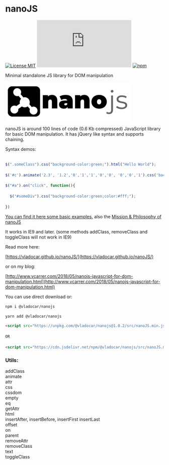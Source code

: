 # nanoJS

[![License MIT](https://img.shields.io/badge/licence-MIT-blue.svg)](https://choosealicense.com/licenses/mit/)
[![Gzip Size](https://img.badgesize.io/https://unpkg.com/@vladocar/nanojs@1.0.3/src/nanoJS.min.js?compression=gzip)](https://unpkg.com/@vladocar/nanojs@1.0.3/src/nanoJS.min.js)
[![npm](https://img.shields.io/npm/v/@vladocar/nanojs.svg)](https://www.npmjs.com/package/@vladocar/nanojs)


Minimal standalone JS library for DOM manipulation

<a href="https://vladocar.github.io/nanoJS/"><img src="logos/png/horizontal%20-%20logo/nano-logo.png"/></a>

nanoJS is around 100 lines of code (0.6 Kb compressed) JavaScript library for basic DOM manipulation. It has jQuery like syntax and supports chaining.

Syntax demos:

```javascript

$(".someClass").css("background-color:green;").html("Hello World");

$('#c').animate('2.3', '1.2','0','1','1','0','0', '0','0','1').css('background-color:red').text('Hello');

$("#a").on("click", function(){

  $("#someDiv").css("background-color:green;color:#fff;");

})

```

[You can find it here some basic examples.](docs.md) also the [Mission & Philosophy of nanoJS](mission.md)


It works in IE9 and later. (some methods addClass, removeClass and toggleClass will not work in IE9)

Read more here:

[https://vladocar.github.io/nanoJS/](https://vladocar.github.io/nanoJS/)

or on my blog:

[http://www.vcarrer.com/2018/05/nanojs-javascript-for-dom-manipulation.html](http://www.vcarrer.com/2018/05/nanojs-javascript-for-dom-manipulation.html)


You can use direct download or:

```sh
npm i @vladocar/nanojs
```

```sh
yarn add @vladocar/nanojs
```

```html
<script src="https://unpkg.com/@vladocar/nanojs@1.0.2/src/nanoJS.min.js"></script>

OR

<script src="https://cdn.jsdelivr.net/npm/@vladocar/nanojs/src/nanoJS.min.js"></script>
```

### Utils:

addClass  
animate  
attr  
css  
cssdom  
empty  
eq  
getAttr  
html  
insertAfter, insertBefore, insertFirst insertLast  
offset  
on  
parent  
removeAttr  
removeClass  
text  
toggleClass  
